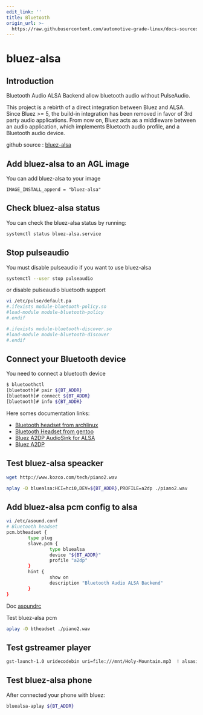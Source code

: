 ```yaml
---
edit_link: ''
title: Bluetooth
origin_url: >-
  https://raw.githubusercontent.com/automotive-grade-linux/docs-sources/icefish/docs/audio/bluez-alsa.md
---
```


<!-- WARNING: This file is generated by fetch_docs.js using /home/boron/Documents/AGL/docs-webtemplate/site/_data/tocs/apis_services/icefish/audio-developer-guides-audio-book.yml -->

# bluez-alsa

## Introduction

Bluetooth Audio ALSA Backend allow bluetooth audio without PulseAudio.

This project is a rebirth of a direct integration between Bluez and ALSA. Since Bluez >= 5, the build-in integration has been removed in favor of 3rd party audio applications. From now on, Bluez acts as a middleware between an audio application, which implements Bluetooth audio profile, and a Bluetooth audio device.

github source : [bluez-alsa](https://github.com/Arkq/bluez-alsa)

## Add bluez-alsa to an AGL image

You can add bluez-alsa to your image

```yocto
IMAGE_INSTALL_append = "bluez-alsa"
```

## Check bluez-alsa status

You can check the bluez-alsa status by running:

```bash
systemctl status bluez-alsa.service
```

## Stop pulseaudio

You must disable pulseaudio if you want to use bluez-alsa

```bash
systemctl --user stop pulseaudio
```

or disable pulseaudio bluetooth support

```bash
vi /etc/pulse/default.pa
#.ifexists module-bluetooth-policy.so
#load-module module-bluetooth-policy
#.endif

#.ifexists module-bluetooth-discover.so
#load-module module-bluetooth-discover
#.endif
```

## Connect your Bluetooth device

You need to connect a bluetooth device

```bash
$ bluetoothctl
[bluetooth]# pair ${BT_ADDR}
[bluetooth]# connect ${BT_ADDR}
[bluetooth]# info ${BT_ADDR}
```

Here somes documentation links:

* [Bluetooth headset from archlinux](https://wiki.archlinux.org/index.php/Bluetooth_headset)
* [Bluetooth Headset from gentoo](https://wiki.gentoo.org/wiki/Bluetooth_Headset)
* [Bluez A2DP AudioSink for ALSA](http://www.lightofdawn.org/blog/?viewDetailed=00032)
* [Bluez A2DP](http://www.lightofdawn.org/wiki/wiki.cgi/BluezA2DP)

## Test bluez-alsa speacker

```bash
wget http://www.kozco.com/tech/piano2.wav

aplay -D bluealsa:HCI=hci0,DEV=${BT_ADDR},PROFILE=a2dp ./piano2.wav
```

## Add bluez-alsa pcm config to alsa

```bash
vi /etc/asound.conf
# Bluetooth headset
pcm.btheadset {
        type plug
        slave.pcm {
                type bluealsa
                device "${BT_ADDR}"
                profile "a2dp"
        }
        hint {
                show on
                description "Bluetooth Audio ALSA Backend"
        }
}
```

Doc [asoundrc](https://alsa.opensrc.org/Asoundrc)

Test bluez-alsa pcm

```bash
aplay -D btheadset ./piano2.wav
```

## Test gstreamer player

```bash
gst-launch-1.0 uridecodebin uri=file:///mnt/Holy-Mountain.mp3  ! alsasink device=btheadset
```

## Test bluez-alsa phone

After connected your phone with bluez:

```bash
bluealsa-aplay ${BT_ADDR}
```
